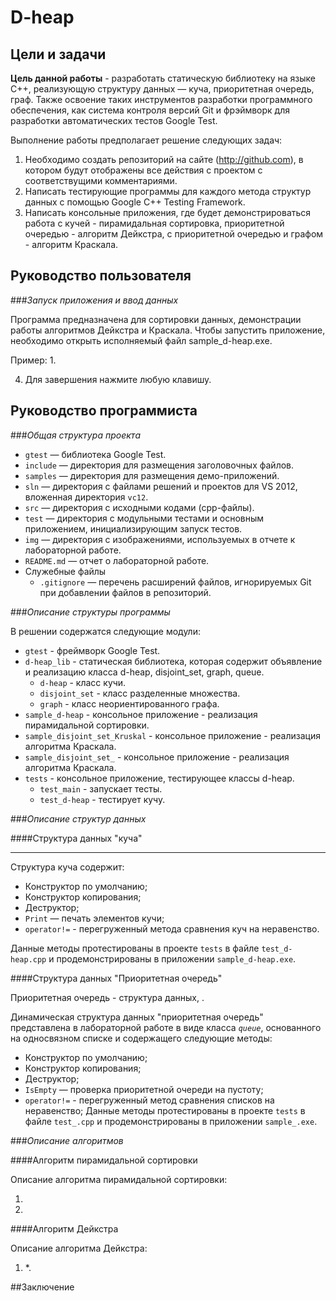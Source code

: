 # D-heap


## Цели и задачи

__Цель данной работы__ - разработать статическую библиотеку на языке С++, реализующую 
структуру данных — куча, приоритетная очередь, граф. Также освоение таких инструментов разработки
программного обеспечения, как система контроля версий Git и фрэймворк для
разработки автоматических тестов Google Test.

Выполнение работы предполагает решение следующих задач:

  1. Необходимо создать репозиторий на сайте (http://github.com), в 
котором будут отображены все действия с проектом с соответствущими комментариями.
  1. Написать тестирующие программы для каждого метода структур данных с помощью Google C++ Testing Framework.
  1. Написать консольные приложения, где будет демонстрироваться работа с кучей - пирамидальная сортировка, приоритетной очередью - алгоритм Дейкстра, с приоритетной очередью и графом - алгоритм Краскала.

## Руководство пользователя

###*Запуск приложения и ввод данных*

Программа предназначена для сортировки данных, демонстрации работы алгоритмов Дейкстра и Краскала. 
Чтобы запустить приложение, необходимо открыть исполняемый файл sample_d-heap.exe.

Пример:
  1. 

  4. Для завершения нажмите любую клавишу.

## Руководство программиста

###*Общая структура проекта*

  - `gtest` — библиотека Google Test.
  - `include` — директория для размещения заголовочных файлов.
  - `samples` — директория для размещения демо-приложений.
  - `sln` — директория с файлами решений и проектов для VS 2012,
    вложенная директория `vc12`.
  - `src` — директория с исходными кодами (cpp-файлы).
  - `test` — директория с модульными тестами и основным приложением,
    инициализирующим запуск тестов.
  - `img` — директория с изображениями, используемых в отчете к лабораторной работе.
  - `README.md` — отчет о лабораторной работе.
  - Служебные файлы
    - `.gitignore` — перечень расширений файлов, игнорируемых Git при добавлении
      файлов в репозиторий.

###*Описание структуры программы*

В решении содержатся следующие модули:

  - `gtest` - фреймворк Google Test.
  - `d-heap_lib` - статическая библиотека, которая содержит объявление и реализацию 
класса d-heap, disjoint_set, graph, queue.
	- `d-heap` - класс кучи.
	- `disjoint_set` - класс разделенные множества.
	- `graph` - класс неориентированного графа.
  - `sample_d-heap` - консольное приложение - реализация пирамидальной сортировки.
  - `sample_disjoint_set_Kruskal` - консольное приложение - реализация алгоритма Краскала.
  - `sample_disjoint_set_` - консольное приложение - реализация алгоритма Краскала.
  - `tests` - консольное приложение, тестирующее классы d-heap.
	- `test_main` - запускает тесты.
	- `test_d-heap` - тестирует кучу.

###*Описание структур данных*

####Структура данных "куча"
***

Структура куча содержит:
  - Конструктор по умолчанию;
  - Конструктор копирования;
  - Деструктор;
  - `Print` — печать элементов кучи;
  - `operator!=` - перегруженный метода сравнения куч на неравенство.

Данные методы протестированы в проекте `tests` в файле `test_d-heap.cpp` и продемонстрированы 
в приложении `sample_d-heap.exe`.

####Структура данных "Приоритетная очередь"

Приоритетная очередь - структура данных, .

Динамическая структура данных "приоритетная очередь" представлена в лабораторной работе в виде 
класса *`queue`*, основанного на односвязном списке и содержащего следующие методы:

  - Конструктор по умолчанию;
  - Конструктор копирования;
  - Деструктор;
  - `IsEmpty` — проверка приоритетной очереди на пустоту;
  - `operator!=` - перегруженный метод сравнения списков на неравенство;
Данные методы протестированы в проекте `tests` в файле `test_.cpp` и продемонстрированы 
в приложении `sample_.exe`.

###*Описание алгоритмов*

####Алгоритм пирамидальной сортировки

Описание алгоритма пирамидальной сортировки:
 
 1. 
 
 2. 

####Алгоритм Дейкстра

Описание алгоритма Дейкстра:

 1. *.

##Заключение
